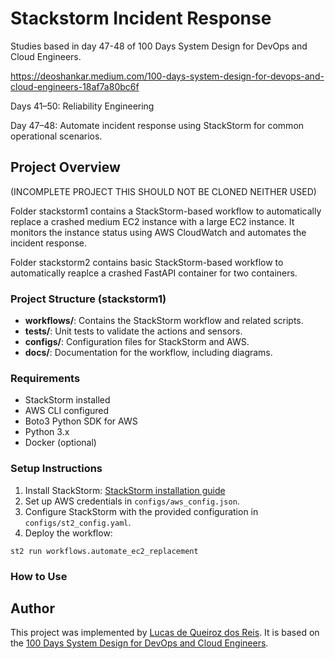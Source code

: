# Stackstorm Incident Response

Studies based in day 47-48 of 100 Days System Design for DevOps and Cloud Engineers.

https://deoshankar.medium.com/100-days-system-design-for-devops-and-cloud-engineers-18af7a80bc6f

Days 41–50: Reliability Engineering

Day 47–48: Automate incident response using StackStorm for common operational scenarios.

## Project Overview

(INCOMPLETE PROJECT THIS SHOULD NOT BE CLONED NEITHER USED)

Folder stackstorm1 contains a StackStorm-based workflow to automatically replace a crashed medium EC2 instance with a large EC2 instance. It monitors the instance status using AWS CloudWatch and automates the incident response.

Folder stackstorm2 contains basic StackStorm-based workflow to automatically reaplce a crashed FastAPI container for two containers.

### Project Structure (stackstorm1)

- **workflows/**: Contains the StackStorm workflow and related scripts.
- **tests/**: Unit tests to validate the actions and sensors.
- **configs/**: Configuration files for StackStorm and AWS.
- **docs/**: Documentation for the workflow, including diagrams.

### Requirements
- StackStorm installed
- AWS CLI configured
- Boto3 Python SDK for AWS
- Python 3.x
- Docker (optional)

### Setup Instructions

1. Install StackStorm: [StackStorm installation guide](https://docs.stackstorm.com/install/index.html)
2. Set up AWS credentials in `configs/aws_config.json`.
3. Configure StackStorm with the provided configuration in `configs/st2_config.yaml`.
4. Deploy the workflow: 

```
st2 run workflows.automate_ec2_replacement
```

### How to Use

## Author
This project was implemented by [Lucas de Queiroz dos Reis][2]. It is based on the [100 Days System Design for DevOps and Cloud Engineers][1].

[1]: https://deoshankar.medium.com/100-days-system-design-for-devops-and-cloud-engineers-18af7a80bc6f "Medium - Deo Shankar 100 Days"
[2]: https://www.linkedin.com/in/lucas-de-queiroz/ "LinkedIn - Lucas de Queiroz"